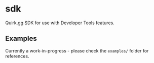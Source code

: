 # sdk
Quirk.gg SDK for use with Developer Tools features.

## Examples
Currently a work-in-progress - please check the `examples/` folder for references.
